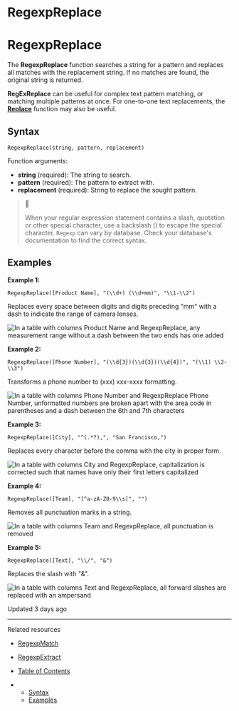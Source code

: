# RegexpReplace

# RegexpReplace

The **RegexpReplace** function searches a string for a pattern and replaces all matches with the replacement string. If no matches are found, the original string is returned.

**RegExReplace** can be useful for complex text pattern matching, or matching multiple patterns at once. For one-to-one text replacements, the **[Replace](/docs/replace)** function may also be useful.

## Syntax

```
RegexpReplace(string, pattern, replacement)
```

Function arguments:

* **string** (required): The string to search.
* **pattern** (required): The pattern to extract with.
* **replacement** (required): String to replace the sought pattern.

> 📘
>
> When your regular expression statement contains a slash, quotation or other special character, use a backslash () to escape the special character. `Regexp` can vary by database. Check your database's documentation to find the correct syntax.

## Examples

**Example 1:**

```
RegexpReplace([Product Name], "(\\d+) (\\d+mm)", "\\1-\\2")
```

Replaces every space between digits and digits preceding "mm" with a dash to indicate the range of camera lenses.

![In a table with columns Product Name and RegexpReplace, any measurement range without a dash between the two ends has one added](https://files.readme.io/94d1c88-1.png)

**Example 2:**

```
RegexpReplace([Phone Number], "(\\d{3})(\\d{3})(\\d{4})", "(\\1) \\2-\\3")
```

Transforms a phone number to (xxx) xxx-xxxx formatting.

![In a table with columns Phone Number and RegexpReplace Phone Number, unformatted numbers are broken apart with the area code in parentheses and a dash between the 6th and 7th characters](https://files.readme.io/e6a3321-image.png)

**Example 3:**

```
RegexpReplace([City], "^(.*?),", "San Francisco,")
```

Replaces every character before the comma with the city in proper form.

![In a table with columns City and RegexpReplace, capitalization is corrected such that names have only their first letters capitalized](https://files.readme.io/4ae7a52-3.png)

**Example 4:**

```
RegexpReplace([Team], "[^a-zA-Z0-9\\s]", "")
```

Removes all punctuation marks in a string.

![In a table with columns Team and RegexpReplace, all punctuation is removed](https://files.readme.io/6fdae7b-4.png)

**Example 5:**

```
RegexpReplace([Text], "\\/", "&")
```

Replaces the slash with "&".

![In a table with columns Text and RegexpReplace, all forward slashes are replaced with an ampersand](https://files.readme.io/ba5d1e6-5.png)

Updated 3 days ago

---

Related resources

* [RegexpMatch](/docs/regexpmatch)
* [RegexpExtract](/docs/regexpextract)

* [Table of Contents](#)
* + [Syntax](#syntax)
  + [Examples](#examples)